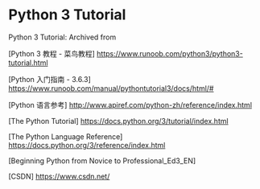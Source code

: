 # Python 3 Tutorial
Python 3 Tutorial: Archived from

[Python 3 教程 - 菜鸟教程] <https://www.runoob.com/python3/python3-tutorial.html>

[Python 入门指南 - 3.6.3] <https://www.runoob.com/manual/pythontutorial3/docs/html/#>

[Python 语言参考] <http://www.apiref.com/python-zh/reference/index.html>

[The Python Tutorial] <https://docs.python.org/3/tutorial/index.html>

[The Python Language Reference] <https://docs.python.org/3/reference/index.html>

[Beginning Python from Novice to Professional_Ed3_EN]

[CSDN] <https://www.csdn.net/>